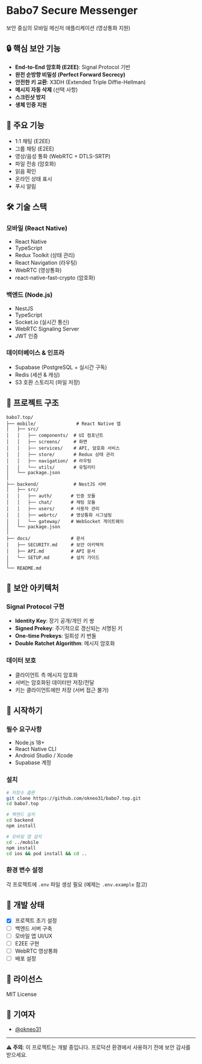 # Babo7 Secure Messenger

보안 중심의 모바일 메신저 애플리케이션 (영상통화 지원)

## 🔒 핵심 보안 기능

- **End-to-End 암호화 (E2EE)**: Signal Protocol 기반
- **완전 순방향 비밀성 (Perfect Forward Secrecy)**
- **안전한 키 교환**: X3DH (Extended Triple Diffie-Hellman)
- **메시지 자동 삭제** (선택 사항)
- **스크린샷 방지**
- **생체 인증 지원**

## 🚀 주요 기능

- 1:1 채팅 (E2EE)
- 그룹 채팅 (E2EE)
- 영상/음성 통화 (WebRTC + DTLS-SRTP)
- 파일 전송 (암호화)
- 읽음 확인
- 온라인 상태 표시
- 푸시 알림

## 🛠 기술 스택

### 모바일 (React Native)
- React Native
- TypeScript
- Redux Toolkit (상태 관리)
- React Navigation (라우팅)
- WebRTC (영상통화)
- react-native-fast-crypto (암호화)

### 백엔드 (Node.js)
- NestJS
- TypeScript
- Socket.io (실시간 통신)
- WebRTC Signaling Server
- JWT 인증

### 데이터베이스 & 인프라
- Supabase (PostgreSQL + 실시간 구독)
- Redis (세션 & 캐싱)
- S3 호환 스토리지 (파일 저장)

## 📁 프로젝트 구조

```
babo7.top/
├── mobile/               # React Native 앱
│   ├── src/
│   │   ├── components/  # UI 컴포넌트
│   │   ├── screens/     # 화면
│   │   ├── services/    # API, 암호화 서비스
│   │   ├── store/       # Redux 상태 관리
│   │   ├── navigation/  # 라우팅
│   │   └── utils/       # 유틸리티
│   └── package.json
│
├── backend/             # NestJS 서버
│   ├── src/
│   │   ├── auth/       # 인증 모듈
│   │   ├── chat/       # 채팅 모듈
│   │   ├── users/      # 사용자 관리
│   │   ├── webrtc/     # 영상통화 시그널링
│   │   └── gateway/    # WebSocket 게이트웨이
│   └── package.json
│
├── docs/               # 문서
│   ├── SECURITY.md     # 보안 아키텍처
│   ├── API.md          # API 문서
│   └── SETUP.md        # 설치 가이드
│
└── README.md
```

## 🔐 보안 아키텍처

### Signal Protocol 구현
- **Identity Key**: 장기 공개/개인 키 쌍
- **Signed Prekey**: 주기적으로 갱신되는 서명된 키
- **One-time Prekeys**: 일회성 키 번들
- **Double Ratchet Algorithm**: 메시지 암호화

### 데이터 보호
- 클라이언트 측 메시지 암호화
- 서버는 암호화된 데이터만 저장/전달
- 키는 클라이언트에만 저장 (서버 접근 불가)

## 🚦 시작하기

### 필수 요구사항
- Node.js 18+
- React Native CLI
- Android Studio / Xcode
- Supabase 계정

### 설치
```bash
# 저장소 클론
git clone https://github.com/okneo31/babo7.top.git
cd babo7.top

# 백엔드 설치
cd backend
npm install

# 모바일 앱 설치
cd ../mobile
npm install
cd ios && pod install && cd ..
```

### 환경 변수 설정
각 프로젝트에 `.env` 파일 생성 필요 (예제는 `.env.example` 참고)

## 📝 개발 상태

- [x] 프로젝트 초기 설정
- [ ] 백엔드 서버 구축
- [ ] 모바일 앱 UI/UX
- [ ] E2EE 구현
- [ ] WebRTC 영상통화
- [ ] 배포 설정

## 📄 라이선스

MIT License

## 👥 기여자

- [@okneo31](https://github.com/okneo31)

---

**⚠️ 주의**: 이 프로젝트는 개발 중입니다. 프로덕션 환경에서 사용하기 전에 보안 감사를 받으세요.
